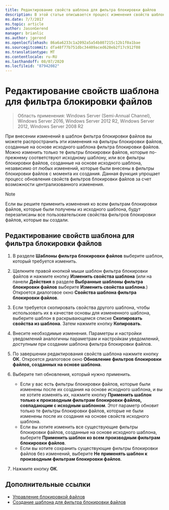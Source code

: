 ```yaml
---
title: Редактирование свойств шаблона для фильтра блокировки файлов
description: В этой статье описывается процесс изменения свойств шаблона фильтра блокировки файлов
ms.date: 7/7/2017
ms.topic: article
author: JasonGerend
manager: brianlic
ms.author: jgerend
ms.openlocfilehash: 86a6a6233c1a2092a5a54b807215c12b1f0a1bae
ms.sourcegitcommit: dfa48f77b751dbc34409aced628eb2f17c912f08
ms.translationtype: MT
ms.contentlocale: ru-RU
ms.lasthandoff: 08/07/2020
ms.locfileid: "87942082"
---
```

# <a name="edit-file-screen-template-properties"></a>Редактирование свойств шаблона для фильтра блокировки файлов

> Область применения: Windows Server (Semi-Annual Channel), Windows Server 2016, Windows Server 2012 R2, Windows Server 2012, Windows Server 2008 R2

При внесении изменений в шаблон фильтра блокировки файлов вы можете распространить эти изменения на фильтры блокировки файлов, созданные на основе исходного шаблона фильтра блокировки файлов. Можно изменить только те фильтры блокировки файлов, которые по-прежнему соответствуют исходному шаблону, или все фильтры блокировки файлов, созданные на основе исходного шаблона, независимо от любых изменений, которые были внесены в фильтры блокировки файлов с момента их создания. Данная функция упрощает процесс обновления свойств фильтров блокировки файлов за счет возможности централизованного изменения.

> [!Note]
> Если вы решите применить изменения ко всем фильтрам блокировки файлов, которые были получены из исходного шаблона, будут перезаписаны все пользовательские свойства фильтров блокировки файлов, которые вы создали.

## <a name="to-edit-file-screen-template-properties"></a>Редактирование свойств шаблона для фильтра блокировки файлов

1.  В разделе **Шаблоны фильтра блокировки файлов** выберите шаблон, который требуется изменить.

2.  Щелкните правой кнопкой мыши шаблон фильтра блокировки файлов и нажмите кнопку **Изменить свойства шаблона** (или на панели **Действия** в разделе **Выбранные шаблоны фильтра блокировки файлов** выберите **Изменить свойства шаблона**.) Откроется диалоговое окно **Свойства шаблона фильтра блокировки файлов**.

3.  Если требуется скопировать свойства другого шаблона, чтобы использовать их в качестве основы для измененного шаблона, выберите шаблон в раскрывающемся списке **Скопировать свойства из шаблона**. Затем нажмите кнопку **Копировать**.

4.  Внесите необходимые изменения. Параметры и настройки уведомлений аналогичны параметрам и настройкам уведомлений, доступным при создании шаблона фильтра блокировки файлов.

5.  По завершении редактирования свойств шаблона нажмите кнопку **ОК**. Откроется диалоговое окно **Обновление фильтров блокировки файлов, созданных на основе шаблона**.

6.  Выберите тип обновления, который нужно применить.

    -   Если у вас есть фильтры блокировки файлов, которые были изменены после их создания на основе исходного шаблона, и вы не хотите изменять их, нажмите кнопку **Применить шаблон только к производным фильтрам блокировки файлов, совпадающим с исходным шаблоном**. Этот параметр обновит только те фильтры блокировки файлов, которые не были изменены после их создания на основе свойств исходного шаблона.
    -   Если вы хотите изменить все существующие фильтры блокировки файлов, созданные на основе исходного шаблона, выберите **Применить шаблон ко всем производным фильтрам блокировки файлов**.
    -   Если вы хотите сохранить существующие фильтры блокировки файлов без изменений, выберите **Не применять шаблон к производным фильтрам блокировки файлов**.

7.  Нажмите кнопку **ОК**.

## <a name="additional-references"></a>Дополнительные ссылки

-   [Управление блокировкой файлов](file-screening-management.md)
-   [Создание шаблона для фильтра блокировки файлов](create-file-screen-template.md)


